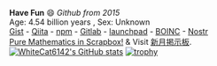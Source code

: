 <!--
**WhiteCat6142/WhiteCat6142** is a ✨ _special_ ✨ repository because its `README.md` (this file) appears on your GitHub profile.

Here are some ideas to get you started:

- 🔭 I’m currently working on ...
- 🌱 I’m currently learning ...
- 👯 I’m looking to collaborate on ...
- 🤔 I’m looking for help with ...
- 💬 Ask me about ...
- 📫 How to reach me: ...
- 😄 Pronouns: ...
- ⚡ Fun fact: ...
-->

**Have Fun** 😄 *Github from 2015* \
Age: 4.54 billion years , Sex: Unknown \
[Gist](https://gist.github.com/WhiteCat6142) -
[Qiita](https://qiita.com/WhiteCat6142) - 
[npm](https://www.npmjs.com/~whitecat6142) - 
[Gitlab](https://gitlab.com/WhiteCat6142) - 
[launchpad](https://launchpad.net/~whitecat6142) -
[BOINC](https://www.boincstats.com/stats/-1/user/detail/73865120664/charts) -
[Nostr](https://app.coracle.social/people/npub1dgmvrf3vhgz8k8xmjwl0x9kxv978nqtwx2uqzekyw8pshkmhu5nqxsllwf/notes) \
[Pure Mathematics in Scrapbox!](https://scrapbox.io/whitecat6142/) & Visit [新月掲示板](https://shingetsu.info/). \
[![WhiteCat6142's GitHub stats](https://github-readme-stats.vercel.app/api?username=WhiteCat6142&show_icons=true&theme=tokyonight)](https://github.com/WhiteCat6142/WhiteCat6142)
[![trophy](https://github-profile-trophy.vercel.app/?username=WhiteCat6142&theme=onedark&row=2&column=3)](https://github.com/ryo-ma/github-profile-trophy)
